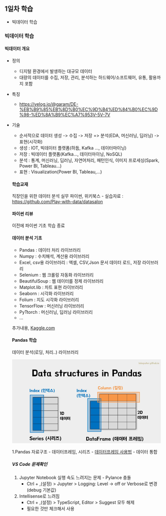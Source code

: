 ## 1일차 학습
- 빅데이터 학습

### 빅데이터 학습

#### 빅데이터 개요
- 정의
    - 디지털 환경에서 발생하는 대규모 데이터
    - 대량의 데이터를 수집, 저장, 관리, 분석하는 하드웨어/소프트웨어, 유통, 활용까지 포함

- 특징    
    - https://velog.io/@garam/DE-%EB%B9%85%EB%8D%B0%EC%9D%B4%ED%84%B0%EC%9D%98-%ED%8A%B9%EC%A7%953V-5V-7V

- 기술
    - 순서적으로 데이터 생성 -> 수집 -> 저장 => 분석(EDA, 머신러닝, 딥러닝) -> 표현(시각화)
    - 생성 : IOT, 빅데이터 플랫폼(하둡, Kafka ..., 데이터마이닝)
    - 저장 : 빅데이터 플랫폼(Kafka..., 데이터마이닝, NoSQL)
    - 분석 : 통계, 머신러닝, 딥러닝, 자연어처리, 패턴인식, 이미지 프로세싱(Spark, Power BI, Tableau...)
    - 표현 : Visualization(Power BI, Tableau,...)

    #### 학습교재
    직장인을 위한 데이터 분석 실무 파이썬, 위키북스
        - 실습자료 :  https://github.com/Play-with-data/datasalon

    #### 파이썬 리뷰
    이전에 파이썬 기초 학습 종료

    #### 데이터 분석 기초
    - Pandas : 데이터 처리 라이브러리
    - Numpy : 수치해석, 계산용 라이브러리
    - Excel, csv용 라이브러리 : 엑셀, CSV,Json 문서 데이터 로드, 저장 라이브러리
    - Selenium : 웹 크롤링 자동화 라이브러리
    - BeautifulSoup : 웹 데이터를 정제 라이브러리
    - Matplot.lib : 차트 표현 라이브러리
    - Seaborn : 시각화 라이브러리
    - Folium : 지도 시각화 라이브러리
    - TensorFlow : 머신러닝 라이브러리
    - PyTtorch : 머신러닝, 딥러닝 라이브러리
    - ...

    추가내용, [Kaggle.com](https://www.Kaggle.com)

    #### Pandas 학습
    데이터 분석(로딩, 처리..) 라이브러리

    ![자료구조](https://raw.githubusercontent.com/YoonChanWo0/bigdata-analysis-2024/main/images/ba001.png)

    1.Pandas 자료구조
        - 데이터프레임, 시리즈 
        - [데이터프레임 사용법](https://github.com/YoonChanWo0/bigdata-analysis-2024/blob/main/day01/da01_pandas_basic.ipynb)
        - 데이터 통합

    ##### VS Code 문제확인
    1. Jupyter Notebook 실행 속도 느려지는 문제 - Pylance 충돌
        - Ctrl + ,(설정) > Jupyter > Logging: Level -> off or Verbose로 변경(debug 기본값)
    2. Intellisense로 느려짐
        - Ctrl + ,(설정) > TypeScript, Editor > Suggest 모두 해제
        - 필요한 것만 체크해서 사용


